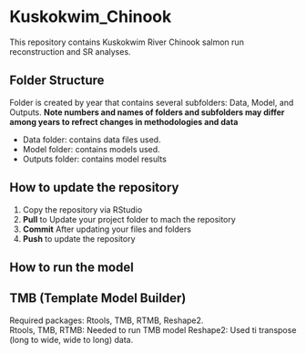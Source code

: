 # Kuskokwim_Chinook
This repository contains Kuskokwim River Chinook salmon run reconstruction and SR analyses. 

## Folder Structure
Folder is created by year that contains several subfolders: Data, Model, and Outputs.  **Note  numbers and names of folders and subfolders may differ among years to refrect changes in methodologies and data**

* Data folder: contains data files used.
* Model folder: contains models used.
* Outputs folder: contains model results 

## How to update the repository
1. Copy the repository via RStudio
2. **Pull**  to Update your project folder to mach the repository 
3. **Commit**  After updating your files and folders 
4. **Push**  to update the repository

## How to run the model 

## TMB (Template Model Builder)
Required packages: Rtools, TMB, RTMB, Reshape2.  
Rtools, TMB, RTMB:  Needed to run TMB model
Reshape2:  Used ti transpose (long to wide, wide to long) data.
